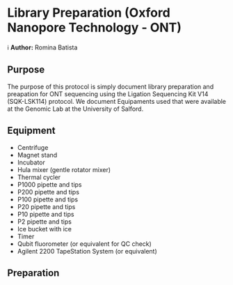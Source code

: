 Library Preparation (Oxford Nanopore Technology - ONT)
==========================================

:information_source: **Author:** Romina Batista


Purpose
-------

The purpose of this protocol is simply document library preparation and preapation for ONT sequencing using the Ligation Sequencing Kit V14 (SQK-LSK114) protocol. We document Equipaments used that were available at the Genomic Lab at the University of Salford. 


Equipment
---------

* Centrifuge
* Magnet stand 
* Incubator
* Hula mixer (gentle rotator mixer) 
* Thermal cycler
* P1000 pipette and tips
* P200 pipette and tips
* P100 pipette and tips
* P20 pipette and tips
* P10 pipette and tips
* P2 pipette and tips
* Ice bucket with ice
* Timer
* Qubit fluorometer (or equivalent for QC check)
* Agilent 2200 TapeStation System (or equivalent)


Preparation
-----------


